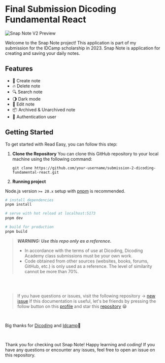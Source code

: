 # Final Submission Dicoding Fundamental React

![Snap Note V2 Preview](public/snap-note-v2.png)

Welcome to the Snap Note project! This application is part of my submission for the IDCamp scholarship in 2023. Snap Note is application for creating and saving your daily notes.

## Features

- 📘️ Create note
- 🔥️ Delete note
- 🔍️ Search note
- 🌖️ Dark mode
- 📝️ Edit note
- 📦 Archived & Unarchived note
- 👤 Authentication user

## Getting Started

To get started with Read Easy, you can follow this step:

1. **Clone the Repository** You can clone this GitHub repository to your local machine using the following command:

   ```shell
   git clone https://github.com/your-username/submission-2-dicoding-fundamental-react.git
   ```

2. **Running project**

Node.js version `>= 20.x` setup with [pnpm](https://pnpm.io/) is recommended.

```bash
# install dependencies
pnpm install

# serve with hot reload at localhost:5173
pnpm dev

# build for production
pnpm build
```

> **_WARNING: Use this repo only as a reference._**
>
> - In accordance with the terms of use at Dicoding, Dicoding Academy class submissions must be your own work.
> - Code obtained from other sources (websites, books, forums, GitHub, etc.) is only used as a reference. The level of similarity cannot be more than 70%.

<br clear="both">
<br clear="both">

> If you have questions or issues, visit the following repository -> [new issue](https://github.com/rolandowebdev/final-submission-dicoding-fundamental-react/issues/new)
> If this documentation is useful, let's be friends by pressing the follow button on this [profile](https://github.com/rolandowebdev) and star this [repository](https://github.com/rolandowebdev/final-submission-dicoding-fundamental-react.git) 😁️

<br clear="both">

Big thanks for [Dicoding](https://www.dicoding.com/) and [Idcamp](https://idcamp.ioh.co.id/)🙌️

<br clear="both">

Thank you for checking out Snap Note! Happy learning and coding! If you have any questions or encounter any issues, feel free to open an issue on this repository.
